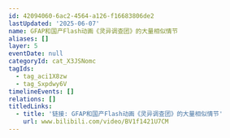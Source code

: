 ```yaml
---
id: 42094060-6ac2-4564-a126-f16683806de2
lastUpdated: '2025-06-07'
name: GFAP和国产Flash动画《灵异调查团》的大量相似情节
aliases: []
layer: 5
eventDate: null
categoryId: cat_X3JSNomc
tagIds:
  - tag_aci1X8zw
  - tag_Sxpdwy6V
timelineEvents: []
relations: []
titledLinks:
  - title: '链接: GFAP和国产Flash动画《灵异调查团》的大量相似情节'
    url: www.bilibili.com/video/BV1f1421U7CM
---
```


